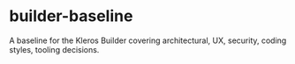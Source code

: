 # builder-baseline
A baseline for the Kleros Builder covering architectural, UX, security, coding styles, tooling decisions.
